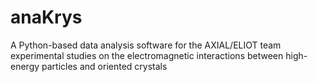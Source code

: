 # anaKrys
A Python-based data analysis software for the AXIAL/ELIOT team experimental studies on the electromagnetic interactions between high-energy particles and oriented crystals
